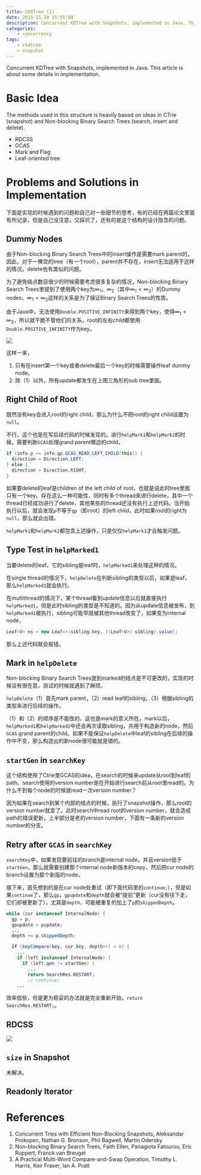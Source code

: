 ```yaml
---
title: CKDTree (1)
date: 2015-11-20 15:55:08
description: Concurrent KDTree with Snapshots, implemented in Java. This article is about some details in implementation.
categories:
    - concurrency
tags:
    - ckdtree
    - snapshot
---
```


Concurrent KDTree with Snapshots, implemented in Java. This article is about some details in implementation.

# Basic Idea

The methods used in this structure is heavily based on ideas in CTrie (snapshot) and Non-blocking Binary Search Trees (search, insert and delete).

* RDCSS
* GCAS
* Mark and Flag
* Leaf-oriented tree

# Problems and Solutions in Implementation

下面是实现的时候遇到的问题和自己对一些细节的思考，有的已经在两篇论文里面有所记录，但是自己没注意，又踩坑了，还有的是这个结构的设计隐含的问题。

## Dummy Nodes

由于Non-blocking Binary Search Trees中的insert操作是需要mark parent的，因此，对于一棵空的tree（有一个root），parent并不存在，insert无法适用于这样的情况。delete也有类似的问题。

为了避免结点数目很少的时候需要考虑很多复杂的情况，Non-blocking Binary Search Trees里提到了使用两个key为$\infty_1$，$\infty_2$（其中$\infty_1 < \infty_2$）的Dummy nodes，$\infty_1 < \infty_2$这样的关系是为了保证Binary Search Trees的性质。

由于Java中，无法使用`Double.POSITIVE_INFINITY`来得到两个key，使得$\infty_1 < \infty_2$，所以就干脆不管他们的关系，root的左右child都使用`Double.POSITIVE_INFINITY`作为key。

![](/images/2015/ckd1_2015_11_18_16_42_Office_Lens.jpg)

这样一来，
1. 只有在insert第一个key或者delete最后一个key的时候需要操作leaf dummy node。
2. 除（1）以外，所有update都发生在上图三角形的sub tree里面。

## Right Child of Root

既然没有key会进入root的right child，那么为什么不把root的right child设置为`null`。

不行，这个也是在写后续代码的时候发现的。进行`helpMark1`和`helpMark2`的时候，需要判断`GCAS`处理grand parent哪边的child，

```java
if (info.p == info.gp.GCAS_READ_LEFT_CHILD(this)) {
  direction = Direction.LEFT;
} else {
  direction = Direction.RIGHT;
}
```

如果要delete的leaf是children of the left child of root，也就是说此时tree里面只有一个key。存在这么一种可能性，同时有多个thread来进行delete，其中一个thread已经成功进行了delete，其他某些的thread还没有执行上述代码。当开始执行以后，就会发现`p`不等于`gp`（即root）的left child，此时如果root的right为`null`，那么就会出错。

`helpMark1`和`helpMark2`都包含上述操作，只是仅仅`helpMark1`才会触发问题。

## Type Test in `helpMarked1`

当要delete的leaf，它的sibling是leaf时，`helpMarked1`来处理这种的情况。

在single thread的情况下，`helpDelete`在判断sibling的类型以后，如果是leaf，那么`helpMarked1`就会执行。

在multithread的情况下，某个thread看到update信息以后就直接执行`helpMarked1`，但是此时sibling的类型是不知道的。因为从update信息被发布，到`helpMarked1`被执行，sibling可能早就被其他thread改变了，如果变为internal node，

```java
Leaf<V> ns = new Leaf<>(sibling.key, ((Leaf<V>) sibling).value);
```

那么上述代码就会报错。


## Mark in `helpDelete`

Non-blocking Binary Search Trees提到marked的结点是不可更改的，实现的时候没有很在意，测试的时候就遇到了麻烦。

`helpDelete`（1）首先mark parent，（2）read leaf的sibling，（3）根据sibling的类型来进行后续的操作。

（1）和（2）的顺序是不能改的，这也是mark的意义所在。mark以后，`helpMarked1`和`helpMarked2`中还会再次读取sibling，并用于构造新的node，然后`GCAS` grand parent的child。如果不能保证`helpDelete`中leaf的sibling在后续的操作中不变，那么构造出的新node很可能就是错的。

## `startGen` in `searchKey`

这个结构使用了Ctrie里GCAS的idea，在search的时候来update从root到leaf的path。search使用的version number是在开始进行search前从root里read的。为什么不到每个node的时候就read一次version number？

因为如果在search到某个内部的结点的时候，执行了snapshot操作，那么root的version number就变了。此时search中read root的version number，就会造成path的错误更新，上半部分是老的version number，下面有一条新的version number的分支。

## Retry after `GCAS` in `searchKey`

`searchKey`中，如果发现要前往的branch是internal node，并且version低于`startGen`，那么就需要创建那个internal node新版本的copy，然后把cur node的branch设置为那个新版的node。

接下来，首先想到的是在cur node处重试（即下面代码里的`continue;`），但是如果`continue`了，那么`gp`，`gpupdate`和`depth`就会被“提前”更新（cur没有往下走，它们却被更新了），尤其是`depth`，可能被重复的加上了`p`的`skippedDepth`。

```java
while (cur instanceof InternalNode) {
  gp = p;
  gpupdate = pupdate;
  ...
  depth += p.skippedDepth;

  if (keyCompare(key, cur.key, depth++) < 0) {
    ...
    if (left instanceof InternalNode) {
      if (left.gen != startGen) {
        ...
        return SearchRes.RESTART;
        // continue;
    ...
```

效率低些，但是更为稳妥的办法就是完全重新开始，`return SearchRes.RESTART;`。

## RDCSS

![](/images/2015/ckd1_2015_11_19_16_26_Office_Lens.jpg)


## `size` in Snapshot

未解决。

## Readonly Iterator

# References

1. Concurrent Tries with Efficient Non-Blocking Snapshots, Aleksandar Prokopec, Nathan G. Bronson, Phil Bagwell, Martin Odersky
2. Non-blocking Binary Search Trees, Faith Ellen, Panagiota Fatourou, Eric Ruppert, Franck van Breugel
3. A Practical Multi-Word Compare-and-Swap Operation, Timothy L. Harris, Keir Fraser, Ian A. Pratt
